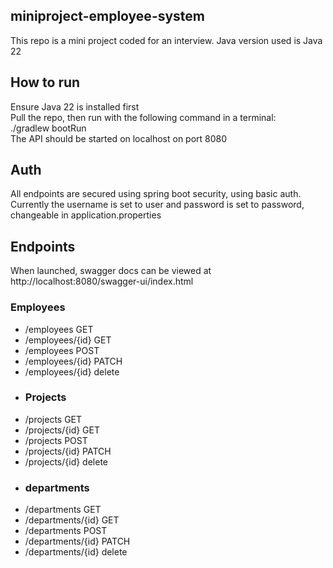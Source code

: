 ##   miniproject-employee-system
This repo is a mini project coded for an interview. Java version used is Java 22
## How to run
Ensure Java 22 is installed first<br>
Pull the repo, then run with the following command in a terminal:<br>
./gradlew bootRun<br>
The API should be started on localhost on port 8080
## Auth
All endpoints are secured using spring boot security, using basic auth.<br>
Currently the username is set to user and password is set to password, changeable in application.properties
## Endpoints
When launched, swagger docs can be viewed at http://localhost:8080/swagger-ui/index.html
### Employees
- /employees GET
- /employees/{id} GET
- /employees POST
- /employees/{id} PATCH
- /employees/{id} delete
- ### Projects
- /projects GET
- /projects/{id} GET
- /projects POST
- /projects/{id} PATCH
- /projects/{id} delete
- ### departments
- /departments GET
- /departments/{id} GET
- /departments POST
- /departments/{id} PATCH
- /departments/{id} delete
